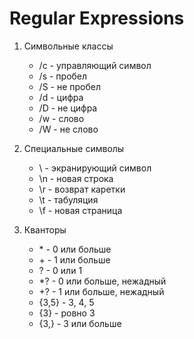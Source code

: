 # Regular Expressions
1. Символьные классы  
   -    /c - управляющий символ  
   -    /s - пробел  
   -    /S - не пробел  
   -    /d - цифра  
   -    /D - не цифра
   - /w - слово
   - /W - не слово
   
2. Специальные символы
    - \ - экранирующий символ
    - \n - новая строка
    - \r - возврат каретки
    - \t - табуляция
    - \f - новая страница
   
3. Кванторы
    - \* - 0 или больше
    - \+ - 1 или больше 
    - ? - 0 или 1
    - *? - 0 или больше, нежадный
    - +? - 1 или больше, нежадный
    - {3,5} - 3, 4, 5
    - {3} - ровно 3
    - {3,} - 3 или больше